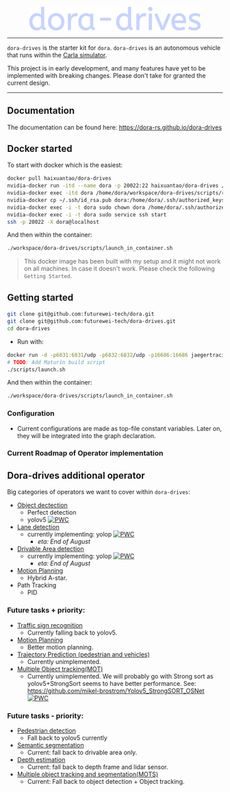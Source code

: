 <p align="center">
    <img src="./docs/src/logo.svg" width="400">
</p>

---

`dora-drives` is the starter kit for `dora`. `dora-drives` is an autonomous vehicle that runs within the [Carla simulator](https://carla.org/).

This project is in early development, and many features have yet to be implemented with breaking changes. Please don't take for granted the current design.

---

## Documentation

The documentation can be found here: https://dora-rs.github.io/dora-drives

## Docker started

To start with docker which is the easiest:
```bash
docker pull haixuantao/dora-drives
nvidia-docker run -itd --name dora -p 20022:22 haixuantao/dora-drives /bin/bash
nvidia-docker exec -itd dora /home/dora/workspace/dora-drives/scripts/run_simulator.sh
nvidia-docker cp ~/.ssh/id_rsa.pub dora:/home/dora/.ssh/authorized_keys
nvidia-docker exec -i -t dora sudo chown dora /home/dora/.ssh/authorized_keys
nvidia-docker exec -i -t dora sudo service ssh start
ssh -p 20022 -X dora@localhost 
```

And then within the container:
```bash
./workspace/dora-drives/scripts/launch_in_container.sh
```

> This docker image has been built with my setup and it might not work on all machines. In case it doesn't work. Please check the following `Getting Started`.

## Getting started

```bash
git clone git@github.com:futurewei-tech/dora.git
git clone git@github.com:futurewei-tech/dora-drives.git
cd dora-drives
```

- Run with:

```bash
docker run -d -p6831:6831/udp -p6832:6832/udp -p16686:16686 jaegertracing/all-in-one:latest
# TODO: Add Maturin build script
./scripts/launch.sh
```

And then within the container:
```bash
./workspace/dora-drives/scripts/launch_in_container.sh
```

### Configuration

- Current configurations are made as top-file constant variables. Later on, they will be integrated into the graph declaration.

### Current Roadmap of Operator implementation

## Dora-drives additional operator

Big categories of operators we want to cover within `dora-drives`:

- [Object dectection](https://paperswithcode.com/task/object-detection)
    - Perfect detection
    - yolov5 [![PWC](https://img.shields.io/endpoint.svg?url=https://paperswithcode.com/badge/path-aggregation-network-for-instance/object-detection-on-coco)](https://paperswithcode.com/sota/object-detection-on-coco?p=path-aggregation-network-for-instance)
- [Lane detection](https://paperswithcode.com/task/lane-detection)
    - currently implementing: yolop [![PWC](https://img.shields.io/endpoint.svg?url=https://paperswithcode.com/badge/hybridnets-end-to-end-perception-network-1/lane-detection-on-bdd100k)](https://paperswithcode.com/sota/lane-detection-on-bdd100k?p=hybridnets-end-to-end-perception-network-1) 
        - *eta: End of August*
- [Drivable Area detection](https://paperswithcode.com/task/drivable-area-detection)
    - currently implementing: yolop [![PWC](https://img.shields.io/endpoint.svg?url=https://paperswithcode.com/badge/hybridnets-end-to-end-perception-network-1/drivable-area-detection-on-bdd100k)](https://paperswithcode.com/sota/drivable-area-detection-on-bdd100k?p=hybridnets-end-to-end-perception-network-1) 
        - *eta: End of August*
- [Motion Planning](https://paperswithcode.com/task/motion-planning)
    - Hybrid A-star.
- Path Tracking
    - PID

### Future tasks + priority:

- [Traffic sign recognition](https://paperswithcode.com/task/traffic-sign-recognition)
    - Currently falling back to yolov5. 
- [Motion Planning](https://paperswithcode.com/task/motion-planning)
    - Better motion planning. 
- [Trajectory Prediction (pedestrian and vehicles)](https://paperswithcode.com/task/trajectory-prediction)
    - Currently unimplemented. 
- [Multiple Object tracking(MOT)](https://paperswithcode.com/task/multi-object-tracking)
    - Currently unimplemented. We will probably go with Strong sort as yolov5+StrongSort seems to have better performance. See: https://github.com/mikel-brostrom/Yolov5_StrongSORT_OSNet [![PWC](https://img.shields.io/endpoint.svg?url=https://paperswithcode.com/badge/strongsort-make-deepsort-great-again/multi-object-tracking-on-mot20-1)](https://paperswithcode.com/sota/multi-object-tracking-on-mot20-1?p=strongsort-make-deepsort-great-again) 
    
### Future tasks - priority:
- [Pedestrian detection](https://paperswithcode.com/task/pedestrian-detection)
    - Fall back to yolov5 currently
- [Semantic segmentation](https://paperswithcode.com/task/semantic-segmentation)
    - Current: fall back to drivable area only. 
- [Depth estimation](https://paperswithcode.com/task/depth-estimation)
    - Current: fall back to depth frame and lidar sensor. 
- [Multiple object tracking and segmentation(MOTS)](https://paperswithcode.com/task/multi-object-tracking)
    - Current: Fall back to object detection + Object tracking. 

